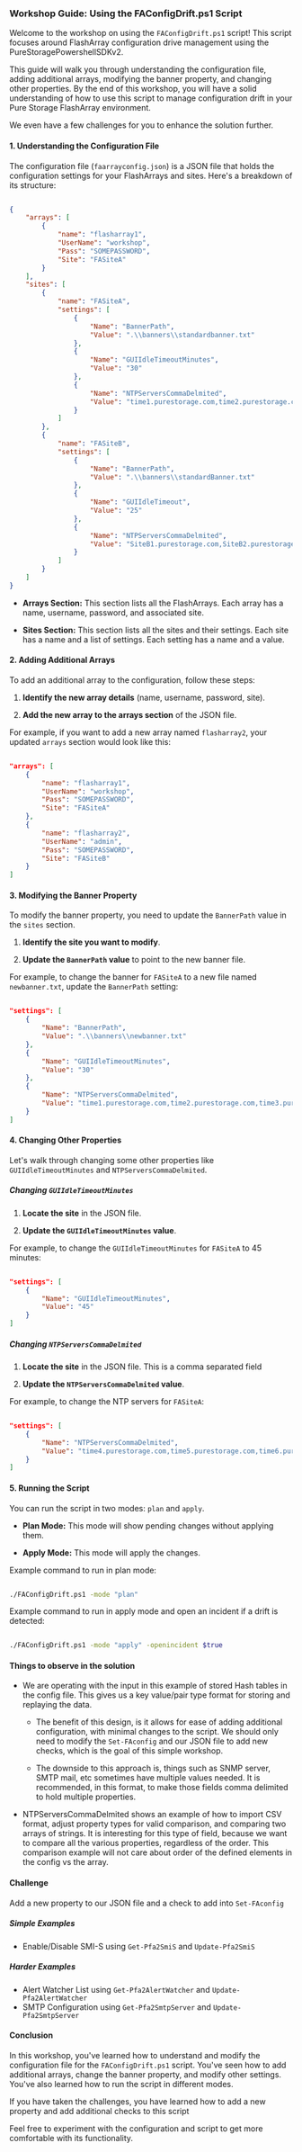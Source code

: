 ### Workshop Guide: Using the FAConfigDrift.ps1 Script



Welcome to the workshop on using the `FAConfigDrift.ps1` script! This script focuses around FlashArray configuration drive management using the PureStoragePowershellSDKv2.

This guide will walk you through understanding the configuration file, adding additional arrays, modifying the banner property, and changing other properties. By the end of this workshop, you will have a solid understanding of how to use this script to manage configuration drift in your Pure Storage FlashArray environment.

We even have a few challenges for you to enhance the solution further.


#### 1. Understanding the Configuration File



The configuration file (`faarrayconfig.json`) is a JSON file that holds the configuration settings for your FlashArrays and sites. Here's a breakdown of its structure:



```json

{
    "arrays": [
        {
            "name": "flasharray1",
            "UserName": "workshop",
            "Pass": "SOMEPASSWORD",
            "Site": "FASiteA"
        }
    ],
    "sites": [
        {
            "name": "FASiteA",
            "settings": [
                {
                    "Name": "BannerPath",
                    "Value": ".\\banners\\standardbanner.txt"
                },
                {
                    "Name": "GUIIdleTimeoutMinutes",
                    "Value": "30"
                },
                {
                    "Name": "NTPServersCommaDelmited",
                    "Value": "time1.purestorage.com,time2.purestorage.com,time3.purestorage.com"
                }
            ]
        },
        {
            "name": "FASiteB",
            "settings": [
                {
                    "Name": "BannerPath",
                    "Value": ".\\banners\\standardBanner.txt"
                },
                {
                    "Name": "GUIIdleTimeout",
                    "Value": "25"
                },
                {
                    "Name": "NTPServersCommaDelmited",
                    "Value": "SiteB1.purestorage.com,SiteB2.purestorage.com,SiteB3.purestorage.com"
                }
            ]
        }
    ]
}

```



- **Arrays Section:** This section lists all the FlashArrays. Each array has a name, username, password, and associated site.

- **Sites Section:** This section lists all the sites and their settings. Each site has a name and a list of settings. Each setting has a name and a value.



#### 2. Adding Additional Arrays



To add an additional array to the configuration, follow these steps:



1. **Identify the new array details** (name, username, password, site).

2. **Add the new array to the arrays section** of the JSON file.



For example, if you want to add a new array named `flasharray2`, your updated `arrays` section would look like this:



```json

"arrays": [
    {
        "name": "flasharray1",
        "UserName": "workshop",
        "Pass": "SOMEPASSWORD",
        "Site": "FASiteA"
    },
    {
        "name": "flasharray2",
        "UserName": "admin",
        "Pass": "SOMEPASSWORD",
        "Site": "FASiteB"
    }
]

```



#### 3. Modifying the Banner Property



To modify the banner property, you need to update the `BannerPath` value in the `sites` section.



1. **Identify the site you want to modify**.

2. **Update the `BannerPath` value** to point to the new banner file.



For example, to change the banner for `FASiteA` to a new file named `newbanner.txt`, update the `BannerPath` setting:



```json

"settings": [
    {
        "Name": "BannerPath",
        "Value": ".\\banners\\newbanner.txt"
    },
    {
        "Name": "GUIIdleTimeoutMinutes",
        "Value": "30"
    },
    {
        "Name": "NTPServersCommaDelmited",
        "Value": "time1.purestorage.com,time2.purestorage.com,time3.purestorage.com"
    }
]

```



#### 4. Changing Other Properties



Let's walk through changing some other properties like `GUIIdleTimeoutMinutes` and `NTPServersCommaDelmited`.



##### Changing `GUIIdleTimeoutMinutes`



1. **Locate the site** in the JSON file.

2. **Update the `GUIIdleTimeoutMinutes` value**.



For example, to change the `GUIIdleTimeoutMinutes` for `FASiteA` to 45 minutes:



```json

"settings": [
    {
        "Name": "GUIIdleTimeoutMinutes",
        "Value": "45"
    }
]

```



##### Changing `NTPServersCommaDelmited`



1. **Locate the site** in the JSON file.  This is a comma separated field

2. **Update the `NTPServersCommaDelmited` value**.



For example, to change the NTP servers for `FASiteA`:



```json

"settings": [
    {
        "Name": "NTPServersCommaDelmited",
        "Value": "time4.purestorage.com,time5.purestorage.com,time6.purestorage.com"
    }
]

```



#### 5. Running the Script



You can run the script in two modes: `plan` and `apply`.



- **Plan Mode:** This mode will show pending changes without applying them.

- **Apply Mode:** This mode will apply the changes.



Example command to run in plan mode:

```sh

./FAConfigDrift.ps1 -mode "plan"

```



Example command to run in apply mode and open an incident if a drift is detected:

```sh

./FAConfigDrift.ps1 -mode "apply" -openincident $true

```

#### Things to observe in the solution

- We are operating with the input in this example of stored Hash tables in the config file.  This gives us a key value/pair type format for storing and replaying the data.

  - The benefit of this design, is it allows for ease of adding additional configuration, with minimal changes to the script.  We should only need to modify the `Set-FAconfig` and our JSON file to add new checks, which is the goal of this simple workshop.

  - The downside to this approach is, things such as SNMP server, SMTP mail, etc sometimes have multiple values needed.  It is recommended, in this format, to make those fields comma delimited to hold multiple properties.

- NTPServersCommaDelmited shows an example of how to import CSV format, adjust property types for valid comparison, and comparing two arrays of strings. It is interesting for this type of field, because we want to compare all the various properties, regardless of the order.  This comparison example will not care about order of the defined elements in the config vs the array.

#### Challenge

Add a new property to our JSON file and a check to add into `Set-FAconfig`   

##### Simple Examples
-  Enable/Disable SMI-S using `Get-Pfa2SmiS` and `Update-Pfa2SmiS`

##### Harder Examples
-  Alert Watcher List using `Get-Pfa2AlertWatcher` and `Update-Pfa2AlertWatcher`
-  SMTP Configuration using `Get-Pfa2SmtpServer` and `Update-Pfa2SmtpServer`

#### Conclusion

In this workshop, you've learned how to understand and modify the configuration file for the `FAConfigDrift.ps1` script. You've seen how to add additional arrays, change the banner property, and modify other settings. You've also learned how to run the script in different modes. 

If you have taken the challenges, you have learned how to add a new property and add additional checks to this script

Feel free to experiment with the configuration and script to get more comfortable with its functionality.

